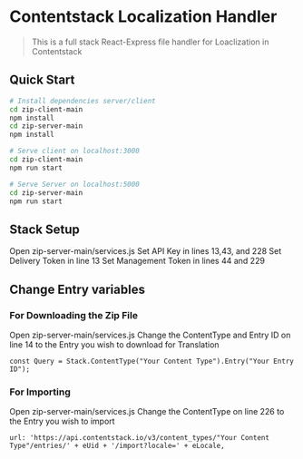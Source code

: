 # Contentstack Localization Handler

> This is a full stack React-Express file handler for Loaclization in Contentstack

## Quick Start

```bash
# Install dependencies server/client
cd zip-client-main
npm install
cd zip-server-main
npm install

# Serve client on localhost:3000
cd zip-client-main
npm run start

# Serve Server on localhost:5000
cd zip-server-main
npm run start
```
## Stack Setup
Open zip-server-main/services.js
Set API Key in lines 13,43, and 228
Set Delivery Token in line 13
Set Management Token in lines 44 and 229

## Change Entry variables
### For Downloading the Zip File
Open zip-server-main/services.js
Change the ContentType and Entry ID on line 14 to the Entry you wish to download for Translation 
```
const Query = Stack.ContentType("Your Content Type").Entry("Your Entry ID");
```

### For Importing
Open zip-server-main/services.js
Change the ContentType on line 226 to the Entry you wish to import 
```
url: 'https://api.contentstack.io/v3/content_types/"Your Content Type"/entries/' + eUid + '/import?locale=' + eLocale,
```